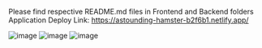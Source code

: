 Please find respective README.md files in Frontend and Backend folders
Application Deploy Link: https://astounding-hamster-b2f6b1.netlify.app/

![image](https://github.com/user-attachments/assets/be343370-4c90-4c93-a5c2-ab271dbc0a07)
![image](https://github.com/user-attachments/assets/59bce2ad-3239-4c0a-96c6-25595f3ca855)
![image](https://github.com/user-attachments/assets/5f7b35f4-d90e-472a-9168-ce3e649f558a)


